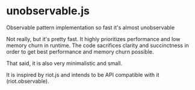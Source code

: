 # unobservable.js
Observable pattern implementation so fast it's almost unobservable

Not really, but it's pretty fast. It highly prioritizes performance and low memory churn in runtime. The code sacrifices clarity and succinctness in order to get best performance and memory churn possible.

That said, it is also very minimalistic and small.

It is inspired by riot.js and intends to be API compatible with it (riot.observable).

